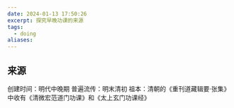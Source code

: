 ```yaml
---
date: 2024-01-13 17:50:26
excerpt: 探究早晚功课的来源
tags:
  - doing
aliases:
---
```

## 来源
创建时间：明代中晚期
普遍流传：明末清初
祖本：清朝的《重刊道藏辑要·张集》中收有《清微宏范道门功课》和《太上玄门功课经》